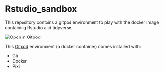 # Rstudio_sandbox
This repository contains a gitpod environment to play with the docker image containing Rstudio and tidyverse.


[![Open in Gitpod](https://gitpod.io/button/open-in-gitpod.svg)](https://gitpod.io/#https://github.com/amrei-bp/Rstudio_sandbox)

This [Gitpod](https://www.gitpod.io/) environment (a docker container) comes installed with:
- Git
- Docker
- Pixi
